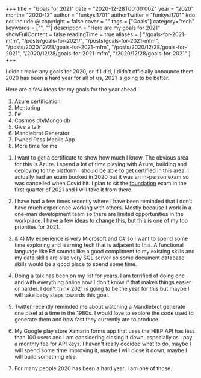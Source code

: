 +++
title = "Goals for 2021"
date = "2020-12-28T00:00:00Z"
year = "2020"
month= "2020-12"
author = "funkysi1701"
authorTwitter = "funkysi1701" #do not include @
copyright = false
cover = ""
tags = ["Goals"]
category="tech"
keywords = ["", ""]
description = "Here are my goals for 2021"
showFullContent = false
readingTime = true
aliases = [
    "/goals-for-2021-mfm",
    "/posts/goals-for-2021/",
    "/posts/goals-for-2021-mfm",
    "/posts/2020/12/28/goals-for-2021-mfm",
    "/posts/2020/12/28/goals-for-2021",
    "/2020/12/28/goals-for-2021-mfm",
    "/2020/12/28/goals-for-2021"
]
+++

I didn't make any goals for 2020, or if I did, I didn't officially announce them. 2020 has been a hard year for all of us, 2021 is going to be better.

Here are a few ideas for my goals for the year ahead.

1. Azure certification
2. Mentoring
3. F#
4. Cosmos db/Mongo db
5. Give a talk
6. Mandlebrot Generator
7. Pwned Pass Mobile App
8. More time for me

1) I want to get a certificate to show how much I know. The obvious area for this is Azure. I spend a lot of time playing with Azure, building and deploying to the platform I should be able to get certified in this area. I actually had an exam booked in 2020 but it was an in-person exam so was cancelled when Covid hit. I plan to sit the [foundation](https://docs.microsoft.com/en-us/learn/certifications/exams/az-900) exam in the first quarter of 2021 and I will take it from there.

2) I have had a few times recently where I have been reminded that I don't have much experience working with others. Mostly because I work in a one-man development team so there are limited opportunities in the workplace. I have a few ideas to change this, but this is one of my top priorities for 2021.

3) & 4) My experience is very Microsoft and C# so I want to spend some time exploring and learning tech that is adjacent to this. A functional language like F# sounds like a good compliment to my existing skills and my data skills are also very SQL server so some document database skills would be a good place to spend some time.

5) Doing a talk has been on my list for years. I am terrified of doing one and with everything online now I don't know if that makes things easier or harder. I don't think 2021 is going to be the year for this but maybe I will take baby steps towards this goal.

6) Twitter recently reminded me about watching a Mandlebrot generate one pixel at a time in the 1980s. I would love to explore the code used to generate them and how fast they currently are to produce.

7) My Google play store Xamarin forms app that uses the HIBP API has less than 100 users and I am considering closing it down, especially as I pay a monthly fee for API keys. I haven't really decided what to do, maybe I will spend some time improving it, maybe I will close it down, maybe I will build something else.

8) For many people 2020 has been a hard year, I am one of those.
